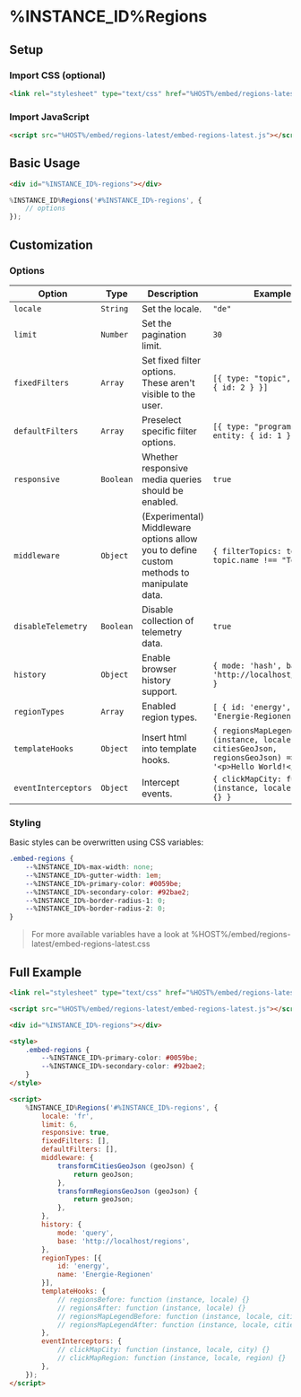 # %INSTANCE_ID%Regions

## Setup

### Import CSS (optional)

```html
<link rel="stylesheet" type="text/css" href="%HOST%/embed/regions-latest/embed-regions-latest.css">
```

### Import JavaScript

```html
<script src="%HOST%/embed/regions-latest/embed-regions-latest.js"></script>
```

## Basic Usage

```html
<div id="%INSTANCE_ID%-regions"></div>
```

```javascript
%INSTANCE_ID%Regions('#%INSTANCE_ID%-regions', {
    // options
});
```

## Customization

### Options

| Option               | Type       | Description                                                                              | Example                                                                                                 |
|----------------------|------------|------------------------------------------------------------------------------------------|---------------------------------------------------------------------------------------------------------|
| `locale`             | `String`   | Set the locale.                                                                          | `"de"`                                                                                                  |
| `limit`              | `Number`   | Set the pagination limit.                                                                | `30`                                                                                                    |
| `fixedFilters`       | `Array`    | Set fixed filter options. These aren't visible to the user.                              | `[{ type: "topic", entity: { id: 2 } }]`                                                                |
| `defaultFilters`     | `Array`    | Preselect specific filter options.                                                       | `[{ type: "program", entity: { id: 1 } }]`                                                              |
| `responsive`         | `Boolean`  | Whether responsive media queries should be enabled.                                      | `true`                                                                                                  |
| `middleware`         | `Object`   | (Experimental) Middleware options allow you to define custom methods to manipulate data. | `{ filterTopics: topic => topic.name !== "Tourism" }`                                                   |
| `disableTelemetry`   | `Boolean`  | Disable collection of telemetry data.                                                    | `true`                                                                                                  |
| `history`            | `Object`   | Enable browser history support.                                                          | `{ mode: 'hash', base: 'http://localhost/regions' }`                                                    |
| `regionTypes`        | `Array`    | Enabled region types.                                                                    | `[ { id: 'energy', name: 'Energie-Regionen' }]`                                                         |
| `templateHooks`      | `Object`   | Insert html into template hooks.                                                         | `{ regionsMapLegendAfter: (instance, locale, citiesGeoJson, regionsGeoJson) => '<p>Hello World!</p>' }` |
| `eventInterceptors`  | `Object`   | Intercept events.                                                                        | `{ clickMapCity: function (instance, locale, city) {} }`                                                |

### Styling

Basic styles can be overwritten using CSS variables:

```css
.embed-regions {
    --%INSTANCE_ID%-max-width: none;
    --%INSTANCE_ID%-gutter-width: 1em;
    --%INSTANCE_ID%-primary-color: #0059be;
    --%INSTANCE_ID%-secondary-color: #92bae2;
    --%INSTANCE_ID%-border-radius-1: 0;
    --%INSTANCE_ID%-border-radius-2: 0;
}
```

> For more available variables have a look at %HOST%/embed/regions-latest/embed-regions-latest.css

## Full Example

```html
<link rel="stylesheet" type="text/css" href="%HOST%/embed/regions-latest/embed-regions-latest.css">

<script src="%HOST%/embed/regions-latest/embed-regions-latest.js"></script>

<div id="%INSTANCE_ID%-regions"></div>

<style>
    .embed-regions {
        --%INSTANCE_ID%-primary-color: #0059be;
        --%INSTANCE_ID%-secondary-color: #92bae2;
    }
</style>

<script>
    %INSTANCE_ID%Regions('#%INSTANCE_ID%-regions', {
        locale: 'fr',
        limit: 6,
        responsive: true,
        fixedFilters: [],
        defaultFilters: [],
        middleware: {
            transformCitiesGeoJson (geoJson) {
                return geoJson;
            },
            transformRegionsGeoJson (geoJson) {
                return geoJson;
            },
        },
        history: { 
            mode: 'query',
            base: 'http://localhost/regions',
        },
        regionTypes: [{
            id: 'energy',
            name: 'Energie-Regionen'
        }],
        templateHooks: {
            // regionsBefore: function (instance, locale) {}
            // regionsAfter: function (instance, locale) {}
            // regionsMapLegendBefore: function (instance, locale, citiesGeoJson, regionsGeoJson) {}
            // regionsMapLegendAfter: function (instance, locale, citiesGeoJson, regionsGeoJson) {}
        },
        eventInterceptors: {
            // clickMapCity: function (instance, locale, city) {}
            // clickMapRegion: function (instance, locale, region) {}
        },
    });
</script>
```